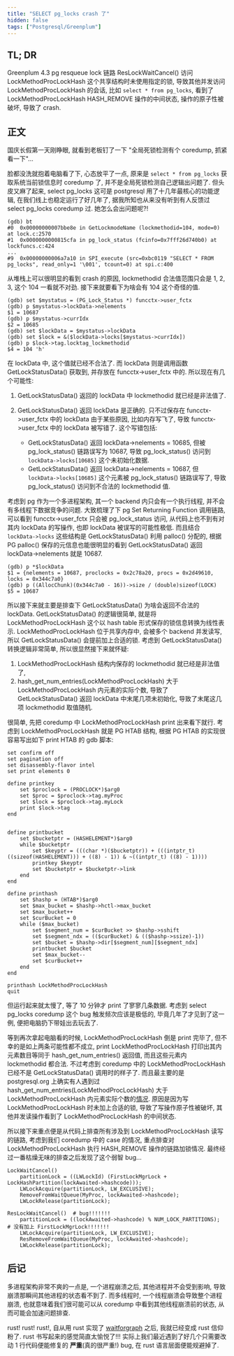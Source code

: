 ```yaml
---
title: "SELECT pg_locks crash 了"
hidden: false
tags: ["Postgresql/Greenplum"]
---
```



## TL; DR

Greenplum 4.3 pg resqueue lock 链路 ResLockWaitCancel() 访问 LockMethodProcLockHash 这个共享结构时未使用指定的锁, 导致其他并发访问 LockMethodProcLockHash 的会话, 比如 `select * from pg_locks`, 看到了 LockMethodProcLockHash HASH_REMOVE 操作的中间状态, 操作的原子性被破坏, 导致了 crash.

## 正文

国庆长假第一天刚睁眼, 就看到老板钉了一下 "全局死锁检测有个 coredump, 抓紧看一下"...

脸都没洗就抱着电脑看了下, 心态放平了一点, 原来是 `select * from pg_locks` 获取系统当前锁信息时 coredump 了, 并不是全局死锁检测自己逻辑出问题了. 但头皮又麻了起来, select pg_locks 这可是 postgresql 用了十几年最核心的功能逻辑, 在我们线上也稳定运行了好几年了, 据我所知也从来没有听到有人反馈过 select pg_locks coredump 过. 她怎么会出问题呢?!

```
(gdb) bt
#0  0x00000000007bbe8e in GetLockmodeName (lockmethodid=104, mode=0) at lock.c:2570
#1  0x0000000000815cfa in pg_lock_status (fcinfo=0x7fff26d740b0) at lockfuncs.c:424
...
#9  0x00000000006a7a10 in SPI_execute (src=0xbc0119 "SELECT * FROM pg_locks", read_only=1 '\001', tcount=0) at spi.c:400
```

从堆栈上可以很明显的看到 crash 的原因, lockmethodid 合法值范围只会是 1, 2, 3, 这个 104 一看就不对劲. 接下来就要看下为啥会有 104 这个奇怪的值.

```
(gdb) set $mystatus = (PG_Lock_Status *) funcctx->user_fctx
(gdb) p $mystatus->lockData->nelements
$1 = 10687
(gdb) p $mystatus->currIdx
$2 = 10685
(gdb) set $lockData = $mystatus->lockData
(gdb) set $lock = &($lockData->locks[$mystatus->currIdx])
(gdb) p $lock->tag.locktag_lockmethodid
$4 = 104 'h'
```

在 lockData 中, 这个值就已经不合法了. 而 lockData 则是调用函数 GetLockStatusData() 获取到, 并存放在 funcctx->user_fctx 中的. 所以现在有几个可能性:

1.  GetLockStatusData() 返回的 lockData 中 lockmethodid 就已经是非法值了.
2.  GetLockStatusData() 返回 lockData 是正确的. 只不过保存在 funcctx->user_fctx 中的 lockData 由于某些原因, 比如内存写飞了, 导致 funcctx->user_fctx 中的 lockData 被写错了. 这个写错包括:

    -   GetLockStatusData() 返回 lockData->nelements = 10685, 但被 pg_lock_status() 链路误写为 10687, 导致 pg_lock_status() 访问到 `lockData->locks[10685]` 这个未初始化数据.
    -   GetLockStatusData() 返回 lockData->nelements = 10687, 但 `lockData->locks[10685]` 这个元素被 pg_lock_status() 链路误写了, 导致 pg_lock_status() 访问到不合法的 lockmethodid 值.

考虑到 pg 作为一个多进程架构, 其一个 backend 内只会有一个执行线程, 并不会有多线程下数据竞争的问题. 大致梳理了下 pg Set Returning Function 调用链路, 可以看到 funcctx->user_fctx 只会被 pg_lock_status 访问, 从代码上也不到有对其内 lockData 的写操作, 也即 lockData 被误写的可能性极低. 而且结合 `lockData->locks` 这些结构是 GetLockStatusData() 利用 palloc() 分配的, 根据 PG palloc() 保存的元信息也能很明显的看到 GetLockStatusData() 返回 lockData->nelements 就是 10687.

```
(gdb) p *$lockData
$1 = {nelements = 10687, proclocks = 0x2c78a20, procs = 0x2d49610, locks = 0x344c7a0}
(gdb) p ((AllocChunk)(0x344c7a0 - 16))->size / (double)sizeof(LOCK)
$5 = 10687
```

所以接下来就主要是排查下 GetLockStatusData() 为啥会返回不合法的 lockData. GetLockStatusData() 的逻辑很简单, 就是将 LockMethodProcLockHash 这个以 hash table 形式保存的锁信息转换为线性表示. LockMethodProcLockHash 位于共享内存中, 会被多个 backend 并发读写, 所以 GetLockStatusData() 会提前加上合适的锁. 考虑到 GetLockStatusData() 转换逻辑非常简单, 所以很显然接下来就怀疑:

1.  LockMethodProcLockHash 结构内保存的 lockmethodid 就已经是非法值了,
2.  hash_get_num_entries(LockMethodProcLockHash) 大于 LockMethodProcLockHash 内元素的实际个数, 导致了 GetLockStatusData() 返回 lockData 中末尾几项未初始化, 导致了末尾这几项 lockmethodid 取值随机.

很简单, 先把 coredump 中 LockMethodProcLockHash print 出来看下就行. 考虑到 LockMethodProcLockHash 就是 PG HTAB 结构, 根据 PG HTAB 的实现很容易写出如下 print HTAB 的 gdb 脚本:

```gdb
set confirm off
set pagination off
set disassembly-flavor intel
set print elements 0

define printkey
    set $proclock = (PROCLOCK*)$arg0
    set $proc = $proclock->tag.myProc
    set $lock = $proclock->tag.myLock
    print $lock->tag
end


define printbucket
    set $bucketptr = (HASHELEMENT*)$arg0
    while $bucketptr
        set $keyptr = (((char *)($bucketptr)) + (((intptr_t) ((sizeof(HASHELEMENT))) + ((8) - 1)) & ~((intptr_t) ((8) - 1))))
        printkey $keyptr
        set $bucketptr = $bucketptr->link
    end
end

define printhash
    set $hashp = (HTAB*)$arg0
    set $max_bucket = $hashp->hctl->max_bucket
    set $max_bucket++
    set $curBucket = 0
    while ($max_bucket)
        set $segment_num = $curBucket >> $hashp->sshift
        set $segment_ndx = (($curBucket) & (($hashp->ssize)-1))
        set $bucket = $hashp->dir[$segment_num][$segment_ndx]
        printbucket $bucket
        set $max_bucket--
        set $curBucket++
    end
end

printhash LockMethodProcLockHash
quit
```

但运行起来就太慢了, 等了 10 分钟才 print 了寥寥几条数据. 考虑到 select pg_locks coredump 这个 bug 触发频次应该是极低的, 毕竟几年了才见到了这一例, 便把电脑扔下带娃出去玩去了.

等到再次拿起电脑看的时候, LockMethodProcLockHash 倒是 print 完毕了, 但不幸的是如上两条可能性都不成立, print LockMethodProcLockHash 打印出其内元素数目等同于 hash_get_num_entries() 返回值, 而且这些元素内 lockmethodid 都合法. 不过考虑到 coredump 中的 LockMethodProcLockHash 已经不是 GetLockStatusData() 调用时的样子了. 而且最主要的是 postgresql.org 上确实有人遇到过 hash_get_num_entries(LockMethodProcLockHash) 大于 LockMethodProcLockHash 内元素实际个数的[情况](https://www.postgresql.org/message-id/8053.1357659565%40sss.pgh.pa.us). 原因是因为写 LockMethodProcLockHash 时未加上合适的锁, 导致了写操作原子性被破坏, 其他并发读操作看到了 LockMethodProcLockHash 的中间状态.

所以接下来重点便是从代码上排查所有涉及到 LockMethodProcLockHash 读写的链路, 考虑到我们 coredump 中的 case 的情况, 重点排查对 LockMethodProcLockHash 执行 HASH_REMOVE 操作的链路加锁情况. 最终经过一番枯燥无味的排查之后发现了这个弱智 bug...

```
LockWaitCancel()
	partitionLock = ((LWLockId) (FirstLockMgrLock + LockHashPartition(lockAwaited->hashcode)));
	LWLockAcquire(partitionLock, LW_EXCLUSIVE);
	RemoveFromWaitQueue(MyProc, lockAwaited->hashcode);
	LWLockRelease(partitionLock);

ResLockWaitCancel()  # bug!!!!!!!
	partitionLock = ((lockAwaited->hashcode) % NUM_LOCK_PARTITIONS);  # 没有加上 FirstLockMgrLock!!!!!!!
	LWLockAcquire(partitionLock, LW_EXCLUSIVE);
	ResRemoveFromWaitQueue(MyProc, lockAwaited->hashcode);
	LWLockRelease(partitionLock);
```

## 后记

多进程架构非常不爽的一点是, 一个进程崩溃之后, 其他进程并不会受到影响, 导致崩溃那瞬间其他进程的状态看不到了. 而多线程时, 一个线程崩溃会导致整个进程崩溃, 也就意味着我们很可能可以从 coredump 中看到其他线程崩溃前的状态, 从而可能会加速问题排查.

rust! rust! rust!, 自从用 rust 实现了 [waitforgraph](https://github.com/hidva/waitforgraph) 之后, 我就已经变成 rust 信仰粉了. rust 书写起来的感觉简直太愉悦了!!! 实际上我们最近遇到了好几个只需要改动 1 行代码便能修复的 **严重**(真的很严重!) bug, 在 rust 语言层面便能规避掉了.

